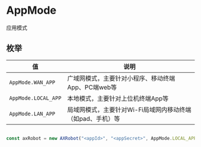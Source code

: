 # AppMode

应用模式

## 枚举

| 值                         | 说明                                                     |
| -------------------------- | -------------------------------------------------------- |
| `AppMode.WAN_APP`          | 广域网模式，主要针对小程序、移动终端App、PC端web等                                                      |
| `AppMode.LOCAL_APP`     | 本地模式，主要针对上位机终端App等      |
| `AppMode.LAN_APP`      | 局域网模式，主要针对Wi-Fi局域网内移动终端（如pad、手机）等         |


```javascript

const axRobot = new AXRobot("<appId>", "<appSecret>", AppMode.LOCAL_APP);



```